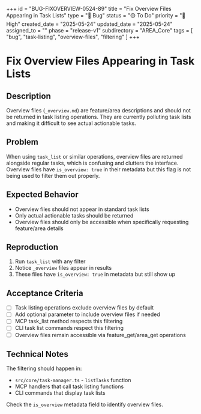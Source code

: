 +++
id = "BUG-FIXOVERVIEW-0524-89"
title = "Fix Overview Files Appearing in Task Lists"
type = "🐞 Bug"
status = "🟡 To Do"
priority = "🔼 High"
created_date = "2025-05-24"
updated_date = "2025-05-24"
assigned_to = ""
phase = "release-v1"
subdirectory = "AREA_Core"
tags = [ "bug", "task-listing", "overview-files", "filtering" ]
+++

# Fix Overview Files Appearing in Task Lists

## Description

Overview files (`_overview.md`) are feature/area descriptions and should not be returned in task listing operations. They are currently polluting task lists and making it difficult to see actual actionable tasks.

## Problem

When using `task_list` or similar operations, overview files are returned alongside regular tasks, which is confusing and clutters the interface. Overview files have `is_overview: true` in their metadata but this flag is not being used to filter them out properly.

## Expected Behavior

- Overview files should not appear in standard task lists
- Only actual actionable tasks should be returned
- Overview files should only be accessible when specifically requesting feature/area details

## Reproduction

1. Run `task_list` with any filter
2. Notice `_overview` files appear in results
3. These files have `is_overview: true` in metadata but still show up

## Acceptance Criteria

- [ ] Task listing operations exclude overview files by default
- [ ] Add optional parameter to include overview files if needed
- [ ] MCP task_list method respects this filtering
- [ ] CLI task list commands respect this filtering
- [ ] Overview files remain accessible via feature_get/area_get operations

## Technical Notes

The filtering should happen in:
- `src/core/task-manager.ts` - `listTasks` function
- MCP handlers that call task listing functions
- CLI commands that display task lists

Check the `is_overview` metadata field to identify overview files.
